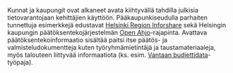 Kunnat ja kaupungit ovat alkaneet avata kiihtyvällä tahdilla julkisia tietovarantojaan kehittäjien käyttöön.
Pääkaupunkiseudulla parhaiten tunnettuja esimerkkejä edustavat [Helsinki Region Inforshare](http://www.hri.fi/fi/)
sekä Helsingin kaupungin päätöksentekojärjestelmän
[Open Ahjo](http://www.hri.fi/fi/ajankohtaista/open-ahjo-rajapinta-helsingin-asiakirjajarjestelmaan-avautui/)-rajapinta.
Avattava päätöksentekoinformaatio sisältää paitsi itse päätös- ja valmisteludokumentteja kuten työryhmämietintäjä ja
taustamateriaaleja, myös talouteen liittyvää informaatiota (ks.
esim. [Vantaan budjettidata](http://www.hri.fi/fi/ajankohtaista/tyopaja-aukoi-vantaan-talousdataa/)-työpaja).
